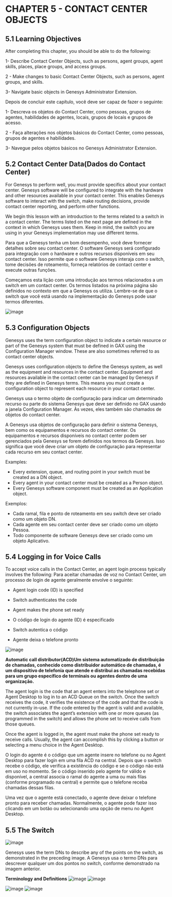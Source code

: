# CHAPTER 5 - CONTACT CENTER OBJECTS

## 5.1 Learning Objectives


After completing this chapter, you should be able to do the following:

1- Describe Contact Center Objects, such as persons, agent groups, agent skills, places, place groups, and access groups.

2 - Make changes to basic Contact Center Objects, such as persons, agent groups, and skills.

3- Navigate basic objects in Genesys Administrator Extension.



Depois de concluir este capítulo, você deve ser capaz de fazer o seguinte:

1- Descreva os objetos do Contact Center, como pessoas, grupos de agentes, habilidades de agentes, locais, grupos de locais e grupos de acesso.

2 - Faça alterações nos objetos básicos do Contact Center, como pessoas, grupos de agentes e habilidades.

3- Navegue pelos objetos básicos no Genesys Administrator Extension.

## 5.2 Contact Center Data(Dados do Contact Center)



For Genesys to perform well, you must provide specifics about your contact center. Genesys software will be configured to integrate with the hardware and other resources 
available in your contact center. This enables Genesys software to interact with the switch, make routing decisions, provide contact center reporting, and perform other
functions.

We begin this lesson with an introduction to the terms related to a switch in a contact center. The terms listed on the next page are defined in the context in which 
Genesys uses them. Keep in mind, the switch you are using in your Genesys implementation may use different terms.

Para que a Genesys tenha um bom desempenho, você deve fornecer detalhes sobre seu contact center. O software Genesys será configurado para integração com o hardware e
outros recursos disponíveis em seu contact center. Isso permite que o software Genesys interaja com o switch, tome decisões de roteamento, forneça relatórios de contact 
center e execute outras funções.

Começamos esta lição com uma introdução aos termos relacionados a um switch em um contact center. Os termos listados na próxima página são definidos no contexto em que 
a Genesys os utiliza. Lembre-se de que o switch que você está usando na implementação do Genesys pode usar termos diferentes.

![image](https://user-images.githubusercontent.com/52088444/157496023-a9d7ca0d-7552-468d-a75c-fadef4d09f2d.png)

## 5.3 Configuration Objects


Genesys uses the term configuration object to indicate a certain resource or part of the Genesys system that must be defined in GAX using the Configuration Manager 
window. These are also sometimes referred to as contact center objects.

Genesys uses configuration objects to define the Genesys system, as well as the equipment and resources in the contact center. Equipment and resources available in 
the contact center can be managed by Genesys if they are defined in Genesys terms. This means you must create a configuration object to represent each resource in your 
contact center.

Genesys usa o termo objeto de configuração para indicar um determinado recurso ou parte do sistema Genesys que deve ser definido no GAX usando a janela Configuration Manager.
Às vezes, eles também são chamados de objetos do contact center.

A Genesys usa objetos de configuração para definir o sistema Genesys, bem como os equipamentos e recursos do contact center. Os equipamentos e recursos disponíveis no
contact center podem ser gerenciados pela Genesys se forem definidos nos termos da Genesys.
Isso significa que você deve criar um objeto de configuração para representar cada recurso em seu contact center.

Examples:


- Every extension, queue, and routing point in your switch must be created as a DN object.
- Every agent in your contact center must be created as a Person object.
- Every Genesys software component must be created as an Application object.

Exemplos:


- Cada ramal, fila e ponto de roteamento em seu switch deve ser criado como um objeto DN.
- Cada agente em seu contact center deve ser criado como um objeto Pessoa.
- Todo componente de software Genesys deve ser criado como um objeto Aplicativo.

## 5.4 Logging in for Voice Calls

To accept voice calls in the Contact Center, an agent login process typically involves the following:
Para aceitar chamadas de voz no Contact Center, um processo de login de agente geralmente envolve o seguinte:

- Agent login code (ID) is specified
- Switch authenticates the code
- Agent makes the phone set ready

- O código de login do agente (ID) é especificado
- Switch autentica o código
- Agente deixa o telefone pronto

![image](https://user-images.githubusercontent.com/52088444/157670278-577a63b2-28ff-4063-8875-e4413e89ceda.png)


**Automatic call distributor(ACD)Um sistema automatizado de distribuição de chamadas, conhecido como distribuidor automático de chamadas, é um dispositivo de telefonia que atende e distribui as chamadas recebidas para um grupo específico de terminais ou agentes dentro de uma organização.**

The agent login is the code that an agent enters into the telephone set or Agent Desktop to log in to an ACD Queue on the switch. Once the switch receives the code, it verifies the existence of the code and that the code is not currently in-use. If the code entered by the agent is valid and available, the switch associates the agent’s extension with one or more queues (as programmed in the switch) and allows the phone set to receive calls from those queues.

Once the agent is logged in, the agent must make the phone set ready to receive calls. Usually, the agent can accomplish this by clicking a button or selecting a menu choice in the Agent Desktop.

O login do agente é o código que um agente insere no telefone ou no Agent Desktop para fazer login em uma fila ACD na central. Depois que o switch recebe o código, ele verifica a existência do código e se o código não está em uso no momento. Se o código inserido pelo agente for válido e disponível, a central associa o ramal do agente a uma ou mais filas (conforme programado na central) e permite que o telefone receba chamadas dessas filas.

Uma vez que o agente está conectado, o agente deve deixar o telefone pronto para receber chamadas. Normalmente, o agente pode fazer isso clicando em um botão ou selecionando uma opção de menu no Agent Desktop.

## 5.5 The Switch
![image](https://user-images.githubusercontent.com/52088444/157670840-e5e4c1e1-fc01-4c27-86f3-d028e44def9f.png)

Genesys uses the term DNs to describe any of the points on the switch, as demonstrated in the preceding image.
A Genesys usa o termo DNs para descrever qualquer um dos pontos no switch, conforme demonstrado na imagem anterior.

**Terminology and Definitions**
![image](https://user-images.githubusercontent.com/52088444/157678407-7780ef72-c516-415f-a62e-85960900fe2c.png)
![image](https://user-images.githubusercontent.com/52088444/157678445-d22fadbd-c6bd-4ee6-900a-261c9fff5a68.png)


![image](https://user-images.githubusercontent.com/52088444/157678148-20fdddf7-8a74-4853-a523-242e6a9e88e2.png)
![image](https://user-images.githubusercontent.com/52088444/157678180-dacc3edb-4640-4f1a-a3e6-2677589c9770.png)




